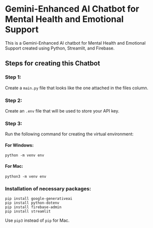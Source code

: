 # Gemini-Enhanced AI Chatbot for Mental Health and Emotional Support

This is a Gemini-Enhanced AI chatbot for Mental Health and Emotional Support created using Python, Streamlit, and Firebase.

## Steps for creating this Chatbot

### Step 1:
Create a `main.py` file that looks like the one attached in the files column.

### Step 2:
Create an `.env` file that will be used to store your API key.

### Step 3:
Run the following command for creating the virtual environment:

#### For Windows:
```
python -m venv env
```

#### For Mac:
```
python3 -m venv env
```

### Installation of necessary packages:
```
pip install google-generativeai
pip install python-dotenv
pip install firebase-admin
pip install streamlit
```

Use `pip3` instead of `pip` for Mac.

